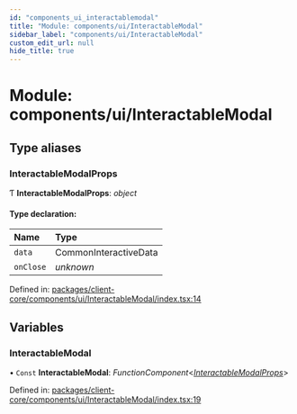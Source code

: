 ```yaml
---
id: "components_ui_interactablemodal"
title: "Module: components/ui/InteractableModal"
sidebar_label: "components/ui/InteractableModal"
custom_edit_url: null
hide_title: true
---
```


# Module: components/ui/InteractableModal

## Type aliases

### InteractableModalProps

Ƭ **InteractableModalProps**: *object*

#### Type declaration:

Name | Type |
:------ | :------ |
`data` | CommonInteractiveData |
`onClose` | *unknown* |

Defined in: [packages/client-core/components/ui/InteractableModal/index.tsx:14](https://github.com/xr3ngine/xr3ngine/blob/56376a778/packages/client-core/components/ui/InteractableModal/index.tsx#L14)

## Variables

### InteractableModal

• `Const` **InteractableModal**: *FunctionComponent*<[*InteractableModalProps*](components_ui_interactablemodal.md#interactablemodalprops)\>

Defined in: [packages/client-core/components/ui/InteractableModal/index.tsx:19](https://github.com/xr3ngine/xr3ngine/blob/56376a778/packages/client-core/components/ui/InteractableModal/index.tsx#L19)
